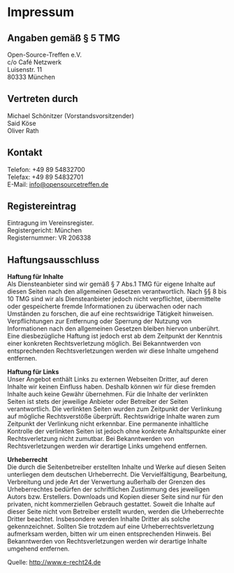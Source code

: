 <div id="content">
		<div class="post">
			<h1 class="title">Impressum</h1>
			<div class="entry">
				<h2>Angaben gemäß § 5 TMG</h2>
<p>Open-Source-Treffen e.V.<br>c/o Café Netzwerk<br>Luisenstr. 11<br>80333 München</p>
<h2>Vertreten durch</h2>
<p>Michael Schönitzer (Vorstandsvorsitzender)<br>Said Köse<br>Oliver Rath</p>
<h2>Kontakt</h2>
<p>Telefon: +49 89 54832700<br>Telefax: +49 89 54832701<br>E-Mail: <a href="mailto:info@opensourcetreffen.de">info@opensourcetreffen.de</a></p>
<h2>Registereintrag</h2>
<p>Eintragung im Vereinsregister.<br>Registergericht: München<br>Registernummer: VR 206338</p>
<h2>Haftungsausschluss</h2>
<p><strong>Haftung für Inhalte</strong><br>Als Diensteanbieter sind wir gemäß § 7 Abs.1 TMG für eigene Inhalte auf diesen Seiten nach den allgemeinen Gesetzen verantwortlich. Nach §§ 8 bis 10 TMG sind wir als Diensteanbieter jedoch nicht verpflichtet, übermittelte oder gespeicherte fremde Informationen zu überwachen oder nach Umständen zu forschen, die auf eine rechtswidrige Tätigkeit hinweisen. Verpflichtungen zur Entfernung oder Sperrung der Nutzung von Informationen nach den allgemeinen Gesetzen bleiben hiervon unberührt. Eine diesbezügliche Haftung ist jedoch erst ab dem Zeitpunkt der Kenntnis einer konkreten Rechtsverletzung möglich. Bei Bekanntwerden von entsprechenden Rechtsverletzungen werden wir diese Inhalte umgehend entfernen.</p>
<p><strong>Haftung für Links</strong><br>Unser Angebot enthält Links zu externen Webseiten Dritter, auf deren Inhalte wir keinen Einfluss haben. Deshalb können wir für diese fremden Inhalte auch keine Gewähr übernehmen. Für die Inhalte der verlinkten Seiten ist stets der jeweilige Anbieter oder Betreiber der Seiten verantwortlich. Die verlinkten Seiten wurden zum Zeitpunkt der Verlinkung auf mögliche Rechtsverstöße überprüft. Rechtswidrige Inhalte waren zum Zeitpunkt der Verlinkung nicht erkennbar. Eine permanente inhaltliche Kontrolle der verlinkten Seiten ist jedoch ohne konkrete Anhaltspunkte einer Rechtsverletzung nicht zumutbar. Bei Bekanntwerden von Rechtsverletzungen werden wir derartige Links umgehend entfernen.</p>
<p><strong>Urheberrecht</strong><br>Die durch die Seitenbetreiber erstellten Inhalte und Werke auf diesen Seiten unterliegen dem deutschen Urheberrecht. Die Vervielfältigung, Bearbeitung, Verbreitung und jede Art der Verwertung außerhalb der Grenzen des Urheberrechtes bedürfen der schriftlichen Zustimmung des jeweiligen Autors bzw. Erstellers. Downloads und Kopien dieser Seite sind nur für den privaten, nicht kommerziellen Gebrauch gestattet. Soweit die Inhalte auf dieser Seite nicht vom Betreiber erstellt wurden, werden die Urheberrechte Dritter beachtet. Insbesondere werden Inhalte Dritter als solche gekennzeichnet. Sollten Sie trotzdem auf eine Urheberrechtsverletzung aufmerksam werden, bitten wir um einen entsprechenden Hinweis. Bei Bekanntwerden von Rechtsverletzungen werden wir derartige Inhalte umgehend entfernen.</p>
<p>Quelle: <a href="http://www.e-recht24.de">http://www.e-recht24.de</a></p>            </div>
		</div>
	</div>